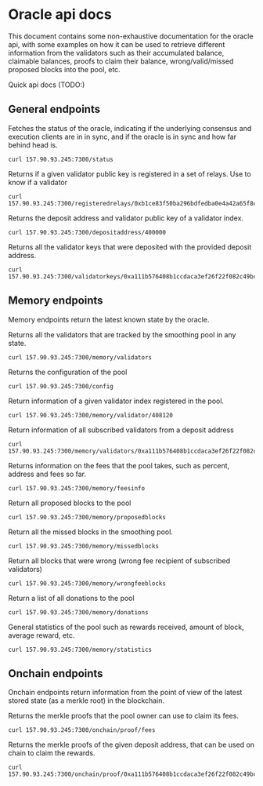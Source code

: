 # Oracle api docs

This document contains some non-exhaustive documentation for the oracle api, with some examples on how it can be used to retrieve different information from the validators such as their accumulated balance, claimable balances, proofs to claim their balance, wrong/valid/missed proposed blocks into the pool, etc.


Quick api docs (TODO:)

## General endpoints

Fetches the status of the oracle, indicating if the underlying consensus and execution clients are in in sync, and if the oracle is in sync and how far behind head is.

```
curl 157.90.93.245:7300/status
```

Returns if a given validator public key is registered in a set of relays. Use to know if a validator
```
curl 157.90.93.245:7300/registeredrelays/0xb1ce83f50ba296bdfedba0e4a42a65f8cee1bdeb2ba78aaa61b452141684930406412bbef6c0f65b4121f8fc82dbb6ba
```

Returns the deposit address and validator public key of a validator index.
```
curl 157.90.93.245:7300/depositaddress/400000
```

Returns all the validator keys that were deposited with the provided deposit address.
```
curl 157.90.93.245:7300/validatorkeys/0xa111b576408b1ccdaca3ef26f22f082c49bcaa55
```

## Memory endpoints

Memory endpoints return the latest known state by the oracle.


Returns all the validators that are tracked by the smoothing pool in any state.
```
curl 157.90.93.245:7300/memory/validators
```

Returns the configuration of the pool

```
curl 157.90.93.245:7300/config
```

Return information of a given validator index registered in the pool.

```
curl 157.90.93.245:7300/memory/validator/408120
```

Return information of all subscribed validators from a deposit address

```
curl 157.90.93.245:7300/memory/validators/0xa111b576408b1ccdaca3ef26f22f082c49bcaa55
```

Returns information on the fees that the pool takes, such as percent, address and fees so far.

```
curl 157.90.93.245:7300/memory/feesinfo
```

Return all proposed blocks to the pool

```
curl 157.90.93.245:7300/memory/proposedblocks
```

Return all the missed blocks in the smoothing pool.
```
curl 157.90.93.245:7300/memory/missedblocks
```

Return all blocks that were wrong (wrong fee recipient of subscribed validators)
```
curl 157.90.93.245:7300/memory/wrongfeeblocks
```

Return a list of all donations to the pool
```
curl 157.90.93.245:7300/memory/donations
```

General statistics of the pool such as rewards received, amount of block, average reward, etc.
```
curl 157.90.93.245:7300/memory/statistics
```

## Onchain endpoints

Onchain endpoints return information from the point of view of the latest stored state (as a merkle root) in the blockchain.

Returns the merkle proofs that the pool owner can use to claim its fees.

```
curl 157.90.93.245:7300/onchain/proof/fees
```

Returns the merkle proofs of the given deposit address, that can be used on chain to claim the rewards.

```
curl 157.90.93.245:7300/onchain/proof/0xa111b576408b1ccdaca3ef26f22f082c49bcaa55
```

